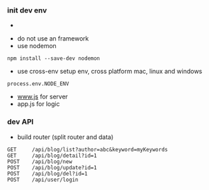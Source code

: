 ### init dev env
- ```npm init -y'
- do not use an framework
- use nodemon
```
npm install --save-dev nodemon
```
- use cross-env setup env, cross platform mac, linux and windows
```
process.env.NODE_ENV
```
- www.js for server
- app.js for logic
### dev API
- build router (split router and data)
```
GET     /api/blog/list?author=abc&keyword=myKeywords  
GET     /api/blog/detail?id=1
POST    /api/blog/new
POST    /api/blog/update?id=1
POST    /api/blog/del?id=1
POST    /api/user/login
```